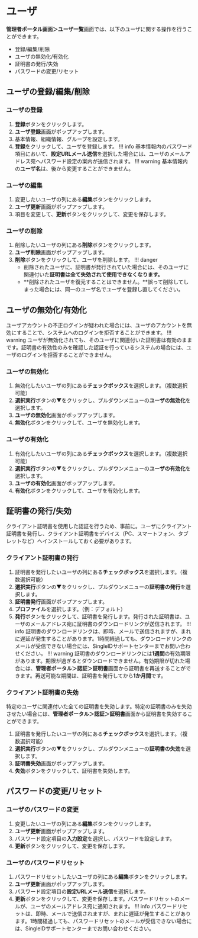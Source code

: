 # ユーザ

**管理者ポータル画面＞ユーザ一覧**画面では、以下のユーザに関する操作を行うことができます。

* 登録/編集/削除
* ユーザの無効化/有効化
* 証明書の発行/失効
* パスワードの変更/リセット

## ユーザの登録/編集/削除
### ユーザの登録
1. **登録**ボタンをクリックします。
2. **ユーザ登録**画面がポップアップします。
3. 基本情報、組織情報、グループを設定します。
4. **登録**をクリックして、ユーザを登録します。
!!! info
    基本情報内のパスワード項目において、**設定URLメール送信**を選択した場合には、ユーザのメールアドレス宛へパスワード設定の案内が送信されます。
!!! warning
    基本情報内の**ユーザ名**は、後から変更することができません。

### ユーザの編集
1. 変更したいユーザの列にある**編集**ボタンをクリックします。
2. **ユーザ更新**画面がポップアップします。
3. 項目を変更して、**更新**ボタンをクリックして、変更を保存します。

### ユーザの削除
1. 削除したいユーザの列にある**削除**ボタンをクリックします。
2. **ユーザ削除**画面がポップアップします。
3. **削除**ボタンをクリックして、ユーザを削除します。
!!! danger
    * 削除されたユーザに、証明書が発行されていた場合には、そのユーザに関連付いた**証明書は全て失効されて使用できなくなります。**
    * **削除されたユーザを復元することはできません。**誤って削除してしまった場合には、同一のユーザ名でユーザを登録し直してください。

## ユーザの無効化/有効化
ユーザアカウントの不正ログインが疑われた場合には、ユーザのアカウントを無効にすることで、システムへのログインを拒否することができます。
!!! warning
    ユーザが無効化されても、そのユーザに関連付いた証明書は有効のままです。証明書の有効性のみを確認した認証を行っているシステムの場合には、ユーザのログインを拒否することができません。

### ユーザの無効化
1. 無効化したいユーザの列にある**チェックボックス**を選択します。（複数選択可能）
2. **選択実行**ボタンの▼をクリックし、プルダウンメニューの**ユーザの無効化**を選択します。
3. **ユーザの無効化**画面がポップアップします。
4. **無効化**ボタンをクリックして、ユーザを無効化します。

### ユーザの有効化
1. 有効化したいユーザの列にある**チェックボックス**を選択します。（複数選択可能）
2. **選択実行**ボタンの▼をクリックし、プルダウンメニューの**ユーザの有効化**を選択します。
3. **ユーザの有効化**画面がポップアップします。
4. **有効化**ボタンをクリックして、ユーザを有効化します。

## 証明書の発行/失効
クライアント証明書を使用した認証を行うため、事前に。ユーザにクライアント証明書を発行し、クライアント証明書をデバイス（PC、スマートフォン、タブレットなど）へインストールしておく必要があります。

### クライアント証明書の発行
1. 証明書を発行したいユーザの列にある**チェックボックス**を選択します。（複数選択可能）
2. **選択実行**ボタンの▼をクリックし、プルダウンメニューの**証明書の発行**を選択します。
3. **証明書発行**画面がポップアップします。
4. **プロファイル**を選択します。（例：デフォルト）
5. **発行**ボタンをクリックして、証明書を発行します。発行された証明書は、ユーザのメールアドレス宛に証明書のダウンロードリンクが送信されます。
!!! info
    証明書のダウンロードリンクは、即時、メールで送信されますが、まれに遅延が発生することがあります。1時間経過しても、ダウンロードリンクのメールが受信できない場合には、SingleIDサポートセンターまでお問い合わせください。
!!! warning
    証明書のダウンロードリンクには**1週間**の有効期限があります。期限が過ぎるとダウンロードできません。有効期限が切れた場合には、**管理者ポータル＞認証＞証明書**画面から証明書を再送することができます。再送可能な期間は、証明書を発行してから**1か月間**です。

### クライアント証明書の失効
特定のユーザに関連付いた全ての証明書を失効します。特定の証明書のみを失効させたい場合には、**管理者ポータル＞認証＞証明書**画面から証明書を失効することができます。

1. 証明書を発行したいユーザの列にある**チェックボックス**を選択します。（複数選択可能）
2. **選択実行**ボタンの▼をクリックし、プルダウンメニューの**証明書の失効**を選択します。
3. **証明書失効**画面がポップアップします。
4. **失効**ボタンをクリックして、証明書を失効します。

## パスワードの変更/リセット

### ユーザのパスワードの変更
1. 変更したいユーザの列にある**編集**ボタンをクリックします。
2. **ユーザ更新**画面がポップアップします。
3. パスワード設定項目の**入力設定**を選択し、パスワードを設定します。
4. **更新**ボタンをクリックして、変更を保存します。

### ユーザのパスワードリセット
1. パスワードリセットしたいユーザの列にある**編集**ボタンをクリックします。
2. **ユーザ更新**画面がポップアップします。
3. パスワード設定項目の**設定URLメール送信**を選択します。
4. **更新**ボタンをクリックして、変更を保存します。パスワードリセットのメールが、ユーザのメールアドレス宛に通知されます。
!!! info
    パスワードリセットは、即時、メールで送信されますが、まれに遅延が発生することがあります。1時間経過しても、パスワードリセットのメールが受信できない場合には、SingleIDサポートセンターまでお問い合わせください。
